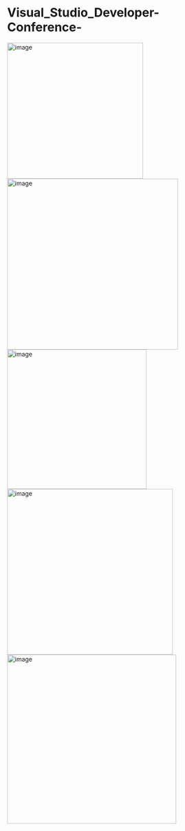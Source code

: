 # Visual_Studio_Developer-Conference-
<img width="316" alt="image" src="https://github.com/Philippebaraka13/Visual_Studio_Developer-Conference-/assets/97373052/04827199-9ed7-446d-8cc5-084b3b467bf2">
<img width="397" alt="image" src="https://github.com/Philippebaraka13/Visual_Studio_Developer-Conference-/assets/97373052/e8545a78-7cfc-479b-9063-2085348b568b">
<img width="324" alt="image" src="https://github.com/Philippebaraka13/Visual_Studio_Developer-Conference-/assets/97373052/ff9bbefd-2937-42c3-9985-40c098a3bc12">
<img width="385" alt="image" src="https://github.com/Philippebaraka13/Visual_Studio_Developer-Conference-/assets/97373052/7adb0f0f-09fa-4a3b-a125-bf35b4d2ef1e">
<img width="393" alt="image" src="https://github.com/Philippebaraka13/Visual_Studio_Developer-Conference-/assets/97373052/f94de658-3df7-4a5b-814c-2b48500cbae0">




